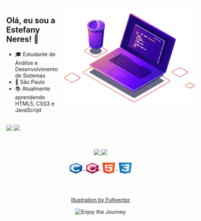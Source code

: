 <img src="banner/computer-illustration.png" width="350px" align="right" alt="notebook estefany">

## Olá, eu sou a Estefany Neres! 💜


- 🎓 Estudante de Análise e Desenvolvimento de Sistemas  
-  📍  São Paulo
- 📚 Atualmente aprendendo HTML5, CSS3 e JavaScript

 <br>
<div align="left"> 
  <a href="https://www.instagram.com/estefanyneres/" target="_blank"><img src="https://img.shields.io/badge/-Instagram-%23E4405F?style=for-the-badge&logo=instagram&logoColor=white" target="_blank"></a>
  <a href = "mailto:estefanyyneres@gmail.com"><img src="https://img.shields.io/badge/-Gmail-D14836?style=for-the-badge&logo=gmail&logoColor=white" target="_blank"></a>
</div>

##

<br>

<div align="center">
  <a href="https://github.com/estefanyneres">
  <img height="140em" src="https://github-readme-stats.vercel.app/api?username=estefanyneres&theme=midnight-purple&include_all_commits=true&count_private=true"/>
  <img height="140em" src="https://github-readme-stats.vercel.app/api/top-langs/?username=estefanyneres&layout=compact&langs_count=16&theme=midnight-purple"/>
</div>
  
<div align="center" style="display: inline_block"><br>
  <i class="devicon-illustrator-plain"></i>
  <img align="center" alt="C" height="30" width="40" src="https://raw.githubusercontent.com/devicons/devicon/master/icons/c/c-original.svg">
  <img align="center" alt="C++" height="30" width="40" src="https://raw.githubusercontent.com/devicons/devicon/master/icons/cplusplus/cplusplus-original.svg">
  <img align="center" alt="HTML" height="30" width="40" src="https://raw.githubusercontent.com/devicons/devicon/master/icons/html5/html5-original.svg">
  <img align="center" alt="CSS" height="30" width="40" src="https://raw.githubusercontent.com/devicons/devicon/master/icons/css3/css3-original.svg">
</div>
  
  ##
  
 <br>
  
  <p align="center">
    <a href="https://br.freepik.com/fullvector">Illustration by Fullvector</a>
  </p>
  
   <p align="center">
   <img align="center" alt="Enjoy the Journey" src="https://64.media.tumblr.com/444e336c58f295647dc07fa173d0d60e/163f8ea9d5712aa4-e7/s500x750/27d93b81e0ff0e00e418d5497b09800826b3f9d3.gifv" width="400">
  </p>

